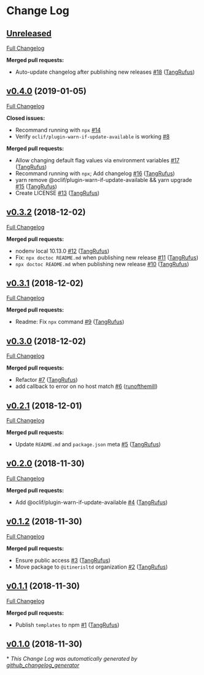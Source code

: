 # Change Log

## [Unreleased](https://github.com/ItinerisLtd/enveigle/tree/HEAD)

[Full Changelog](https://github.com/ItinerisLtd/enveigle/compare/v0.4.0...HEAD)

**Merged pull requests:**

- Auto-update changelog after publishing new releases [\#18](https://github.com/ItinerisLtd/enveigle/pull/18) ([TangRufus](https://github.com/TangRufus))

## [v0.4.0](https://github.com/ItinerisLtd/enveigle/tree/v0.4.0) (2019-01-05)
[Full Changelog](https://github.com/ItinerisLtd/enveigle/compare/v0.3.2...v0.4.0)

**Closed issues:**

- Recommand running with `npx` [\#14](https://github.com/ItinerisLtd/enveigle/issues/14)
- Verify `oclif/plugin-warn-if-update-available` is working [\#8](https://github.com/ItinerisLtd/enveigle/issues/8)

**Merged pull requests:**

- Allow changing default flag values via environment variables [\#17](https://github.com/ItinerisLtd/enveigle/pull/17) ([TangRufus](https://github.com/TangRufus))
- Recommand running with `npx`; Add changelog [\#16](https://github.com/ItinerisLtd/enveigle/pull/16) ([TangRufus](https://github.com/TangRufus))
- yarn remove @oclif/plugin-warn-if-update-available && yarn upgrade [\#15](https://github.com/ItinerisLtd/enveigle/pull/15) ([TangRufus](https://github.com/TangRufus))
- Create LICENSE [\#13](https://github.com/ItinerisLtd/enveigle/pull/13) ([TangRufus](https://github.com/TangRufus))

## [v0.3.2](https://github.com/ItinerisLtd/enveigle/tree/v0.3.2) (2018-12-02)
[Full Changelog](https://github.com/ItinerisLtd/enveigle/compare/v0.3.1...v0.3.2)

**Merged pull requests:**

- nodenv local 10.13.0 [\#12](https://github.com/ItinerisLtd/enveigle/pull/12) ([TangRufus](https://github.com/TangRufus))
- Fix: `npx doctoc README.md` when publishing new release [\#11](https://github.com/ItinerisLtd/enveigle/pull/11) ([TangRufus](https://github.com/TangRufus))
- `npx doctoc README.md` when publishing new release [\#10](https://github.com/ItinerisLtd/enveigle/pull/10) ([TangRufus](https://github.com/TangRufus))

## [v0.3.1](https://github.com/ItinerisLtd/enveigle/tree/v0.3.1) (2018-12-02)
[Full Changelog](https://github.com/ItinerisLtd/enveigle/compare/v0.3.0...v0.3.1)

**Merged pull requests:**

- Readme: Fix `npx` command [\#9](https://github.com/ItinerisLtd/enveigle/pull/9) ([TangRufus](https://github.com/TangRufus))

## [v0.3.0](https://github.com/ItinerisLtd/enveigle/tree/v0.3.0) (2018-12-02)
[Full Changelog](https://github.com/ItinerisLtd/enveigle/compare/v0.2.1...v0.3.0)

**Merged pull requests:**

- Refactor [\#7](https://github.com/ItinerisLtd/enveigle/pull/7) ([TangRufus](https://github.com/TangRufus))
- add callback to error on no host match [\#6](https://github.com/ItinerisLtd/enveigle/pull/6) ([runofthemill](https://github.com/runofthemill))

## [v0.2.1](https://github.com/ItinerisLtd/enveigle/tree/v0.2.1) (2018-12-01)
[Full Changelog](https://github.com/ItinerisLtd/enveigle/compare/v0.2.0...v0.2.1)

**Merged pull requests:**

- Update `README.md` and `package.json` meta [\#5](https://github.com/ItinerisLtd/enveigle/pull/5) ([TangRufus](https://github.com/TangRufus))

## [v0.2.0](https://github.com/ItinerisLtd/enveigle/tree/v0.2.0) (2018-11-30)
[Full Changelog](https://github.com/ItinerisLtd/enveigle/compare/v0.1.2...v0.2.0)

**Merged pull requests:**

- Add @oclif/plugin-warn-if-update-available [\#4](https://github.com/ItinerisLtd/enveigle/pull/4) ([TangRufus](https://github.com/TangRufus))

## [v0.1.2](https://github.com/ItinerisLtd/enveigle/tree/v0.1.2) (2018-11-30)
[Full Changelog](https://github.com/ItinerisLtd/enveigle/compare/v0.1.1...v0.1.2)

**Merged pull requests:**

- Ensure public access [\#3](https://github.com/ItinerisLtd/enveigle/pull/3) ([TangRufus](https://github.com/TangRufus))
- Move package to `@itinerisltd` organization [\#2](https://github.com/ItinerisLtd/enveigle/pull/2) ([TangRufus](https://github.com/TangRufus))

## [v0.1.1](https://github.com/ItinerisLtd/enveigle/tree/v0.1.1) (2018-11-30)
[Full Changelog](https://github.com/ItinerisLtd/enveigle/compare/v0.1.0...v0.1.1)

**Merged pull requests:**

- Publish `templates` to npm [\#1](https://github.com/ItinerisLtd/enveigle/pull/1) ([TangRufus](https://github.com/TangRufus))

## [v0.1.0](https://github.com/ItinerisLtd/enveigle/tree/v0.1.0) (2018-11-30)


\* *This Change Log was automatically generated by [github_changelog_generator](https://github.com/skywinder/Github-Changelog-Generator)*